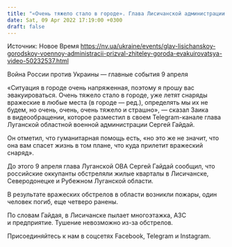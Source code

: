 ```yaml
---
title: "«Очень тяжело стало в городе». Глава Лисичанской администрации призвал жителей города эвакуироваться из-за усиления обстрелов"
date: Sat, 09 Apr 2022 17:19:00 +0300
draft: false
---
```

Источник: Новое Время https://nv.ua/ukraine/events/glav-lisichanskoy-gorodskoy-voennoy-administracii-prizval-zhiteley-goroda-evakuirovatsya-video-50232537.html


Война России против Украины — главные события 9 апреля

«Ситуация в городе очень напряженная, поэтому я прошу вас эвакуироваться. Очень тяжело стало в городе, уже летят снаряды вражеские в любые места (в городе — ред.), определять мы их не будем, но очень, очень, очень тяжело и страшно», — сказал Заика в видеообращении, которое разместил в своем Telegram-канале глава Луганской областной военной администрации Сергей Гайдай.

Он отметил, что гуманитарная помощь есть, «но это же не значит, что она вам спасет жизнь в том плане, что куда прилетит вражеский снаряд».

До этого 9 апреля глава Луганской ОВА Сергей Гайдай сообщил, что российские оккупанты обстреляли жилые кварталы в Лисичанске, Северодонецке и Рубежном Луганской области.

В результате вражеских обстрелов в области возникли пожары, один человек погиб, еще четверо ранены.

По словам Гайдая, в Лисичанске пылает многоэтажка, АЗС и предприятие. Тушение невозможно из-за обстрелов.

Присоединяйтесь к нам в соцсетях Facebook, Telegram и Instagram.

